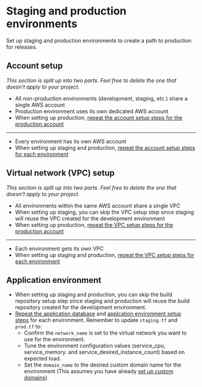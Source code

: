 # Staging and production environments

Set up staging and production environments to create a path to production for releases.

## Account setup

*This section is split up into two parts. Feel free to delete the one that doesn't apply to your project.*

- All non-production environments (development, staging, etc.) share a single AWS account
- Production environment uses its own dedicated AWS account
- When setting up production, [repeat the account setup steps for the production account](/docs/infra/set-up-aws-account.md)

---

- Every environment has its own AWS account
- When setting up staging and production, [repeat the account setup steps for each environment](/docs/infra/set-up-aws-account.md)

## Virtual network (VPC) setup

*This section is split up into two parts. Feel free to delete the one that doesn't apply to your project.*

- All environments within the same AWS account share a single VPC
- When setting up staging, you can skip the VPC setup step since staging will reuse the VPC created for the development environment
- When setting up production, [repeat the VPC setup steps for the production account](/docs/infra/set-up-network.md)

---

- Each environment gets its own VPC
- When setting up staging and production, [repeat the VPC setup steps for each environment](/docs/infra/set-up-network.md)

## Application environment

- When setting up staging and production, you can skip the build repository setup step since staging and production will reuse the build repository created for the development environment.
- [Repeat the application database](/docs/infra/set-up-database.md) and [applcation environment setup steps](/docs/infra/set-up-app-env.md) for each environment. Remember to update `staging.tf` and `prod.tf` to:
  - Confirm the `network_name` is set to the virtual network you want to use for the environment.
  - Tune the environment configuration values (service_cpu, service_memory. and service_desired_instance_count) based on expected load.
  - Set the `domain_name` to the desired custom domain name for the environment (This assumes you have already [set up custom domains](/docs/infra/custom-domains.md)).
